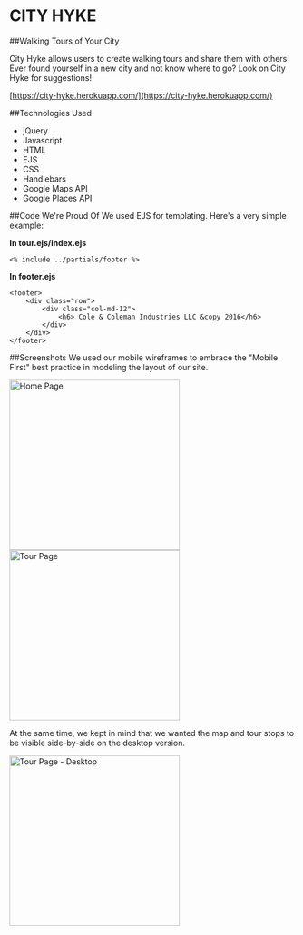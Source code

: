 # CITY HYKE 
##Walking Tours of Your City

City Hyke allows users to create walking tours and share them with others! Ever found yourself in a new city and not know where to go? Look on City Hyke for suggestions! 

[https://city-hyke.herokuapp.com/](https://city-hyke.herokuapp.com/)

##Technologies Used

- jQuery
- Javascript
- HTML
- EJS
- CSS
- Handlebars
- Google Maps API
- Google Places API

##Code We're Proud Of 
We used EJS for templating.  Here's a very simple example: 


<strong>In tour.ejs/index.ejs</strong>
```
<% include ../partials/footer %>
```

<strong>In footer.ejs</strong>
```
<footer>
	<div class="row">
		<div class="col-md-12">
			<h6> Cole & Coleman Industries LLC &copy 2016</h6>
		</div>
	</div>
</footer>
```

##Screenshots
We used our mobile wireframes to embrace the "Mobile First" best practice in modeling the layout of our site.

<img src="http://i.imgur.com/auPK2kI.jpg" height="300px" alt="Home Page">

<img src="http://i.imgur.com/kRIMDB8.jpg" height="300px" alt="Tour Page">

At the same time, we kept in mind that we wanted the map and tour stops to be visible side-by-side on the desktop version.

<img src="http://i.imgur.com/4OubuHT.jpg" width="300px" alt="Tour Page - Desktop"> 
